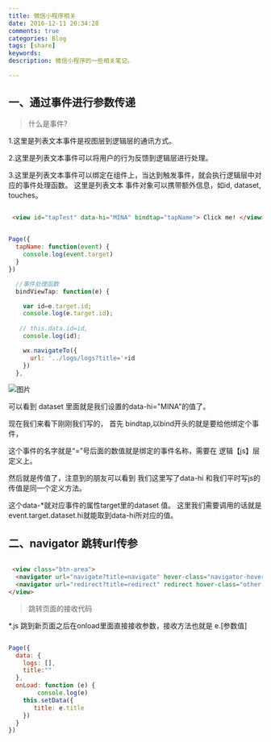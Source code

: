 ```yaml
---
title: 微信小程序相关
date: 2016-12-11 20:34:28
comments: true
categories: Blog
tags: [share]
keywords: 
description: 微信小程序的一些相关笔记。

---
```


## 一、通过事件进行参数传递


> 什么是事件?

1.这里是列表文本事件是视图层到逻辑层的通讯方式。

2.这里是列表文本事件可以将用户的行为反馈到逻辑层进行处理。

3.这里是列表文本事件可以绑定在组件上，当达到触发事件，就会执行逻辑层中对应的事件处理函数。
这里是列表文本 事件对象可以携带额外信息，如id, dataset, touches。

```html

 <view id="tapTest" data-hi="MINA" bindtap="tapName"> Click me! </view>
 
```


```javascript
Page({
  tapName: function(event) {
    console.log(event.target) 
  }
})


```


```javascript
  //事件处理函数
  bindViewTap: function(e) {

    var id=e.target.id;
    console.log(e.target.id);
      
   // this.data.id=id,
    console.log(id);

    wx.navigateTo({
      url: '../logs/logs?title='+id
    })
  },

```


 ![图片](https://static.oschina.net/uploads/img/201609/29231201_GcPQ.png) 

可以看到 dataset 里面就是我们设置的data-hi="MINA"的值了。

现在我们来看下刚刚我们写的， 首先 bindtap,以bind开头的就是要给他绑定个事件，

这个事件的名字就是“=”号后面的数值就是绑定的事件名称，需要在 逻辑【js】层定义上。 

然后就是传值了，注意到的朋友可以看到 我们这里写了data-hi 和我们平时写js的传值是同一个定义方法。

这个data-*就对应事件的属性target里的dataset 值。
这里我们需要调用的话就是 event.target.dataset.hi就能取到data-hi所对应的值。








## 二、navigator 跳转url传参


```html

 <view class="btn-area">
  <navigator url="navigate?title=navigate" hover-class="navigator-hover">跳转到新页面</navigator>
  <navigator url="redirect?title=redirect" redirect hover-class="other-navigator-hover">在当前页打开</navigator>
</view>

```

>跳转页面的接收代码

*.js 跳到新页面之后在onload里面直接接收参数，接收方法也就是 e.[参数值]

```javascript

Page({
  data: {
    logs: [],
    title:""
  },
  onLoad: function (e) {
        console.log(e)
    this.setData({
       title: e.title 
    })
  }
})

```


















